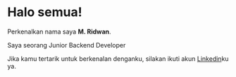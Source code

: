 # Halo semua! 

Perkenalkan nama saya **M. Ridwan**.<br>

Saya seorang Junior Backend Developer

Jika kamu tertarik untuk berkenalan denganku, silakan ikuti akun [Linkedin](https://www.linkedin.com/in/m-ridwan-459457268/)ku ya.
